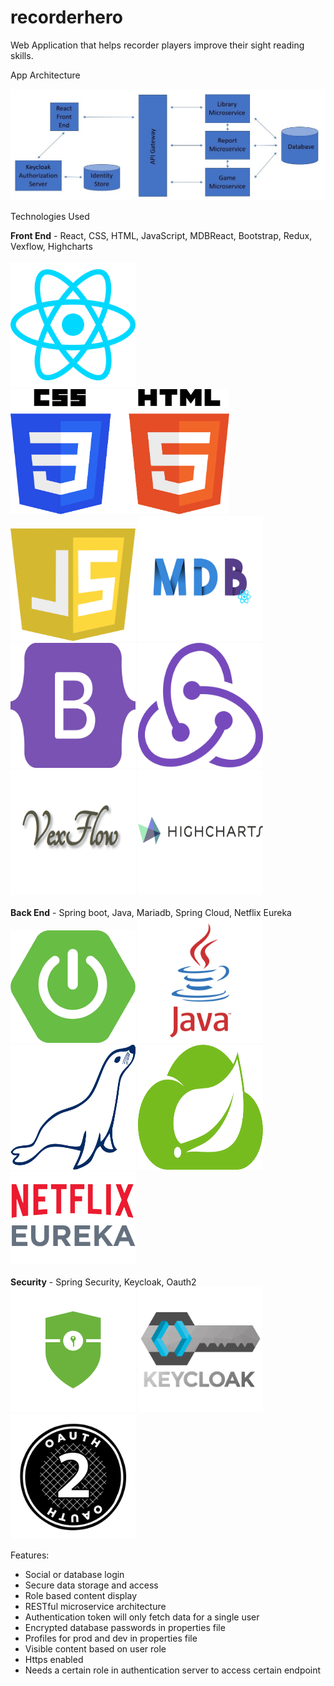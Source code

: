 # recorderhero
Web Application that helps recorder players improve their sight reading skills.



App Architecture

<img src="/TechnologiesUsedImages/Slide5.jpg" >



Technologies Used

<b>Front End</b> - React, CSS, HTML, JavaScript, MDBReact, Bootstrap, Redux, Vexflow, Highcharts
</br></br>
<img src="/TechnologiesUsedImages/Reactjs-icon-vector-01.svg" width="200" height="200">
<img src="/TechnologiesUsedImages/CSS3_and_HTML5_logos_and_wordmarks.svg" width="350" height="200">
<img src="/TechnologiesUsedImages/javascript-seeklogo.com.svg" width="200" height="180">
<img src="/TechnologiesUsedImages/mdb-react2.png" width="200"  height="200">
<img src="/TechnologiesUsedImages/bootstrap.svg" width="200" height="200">
<img src="/TechnologiesUsedImages/redux.svg" width="200" height="200" >
<img src="/TechnologiesUsedImages/vexflow2.PNG" width="200" height="200" >
<img src="/TechnologiesUsedImages/highcharts.png" width="200" height="200" >
</br></br>
<b>Back End</b> - Spring boot, Java, Mariadb, Spring Cloud, Netflix Eureka</br>
<img src="/TechnologiesUsedImages/springboot.png" width="200" height="180">
<img src="/TechnologiesUsedImages/java.svg" width="200" height="200">
<img src="/TechnologiesUsedImages/mariadb.svg" width="200" height="200" >
<img src="/TechnologiesUsedImages/springcloudvector.svg" width="200" height="200" >
<img src="/TechnologiesUsedImages/netflixeureka.png" width="200"  >
</br></br>
<b>Security</b> - Spring Security, Keycloak, Oauth2</br>
<img src="/TechnologiesUsedImages/spring_security.png" width="200" height="200">
<img src="/TechnologiesUsedImages/keycloak.png" width="200" height="200" >
<img src="/TechnologiesUsedImages/oauth2_logo.svg" width="200" height="200">

Features:
 - Social or database login
 - Secure data storage and access
 - Role based content display
 - RESTful microservice architecture
 - Authentication token will only fetch data for a single user
 - Encrypted database passwords in properties file
 - Profiles for prod and dev in properties file
 - Visible content based on user role
 - Https enabled
 - Needs a certain role in authentication server to access certain endpoint

